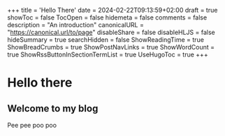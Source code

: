 +++
title = 'Hello There'
date = 2024-02-22T09:13:59+02:00
draft = true
showToc = false
TocOpen = false
hidemeta = false
comments = false
description = "An introduction"
canonicalURL = "https://canonical.url/to/page"
disableShare = false
disableHLJS = false
hideSummary = true
searchHidden = false
ShowReadingTime = true
ShowBreadCrumbs = true
ShowPostNavLinks = true
ShowWordCount = true
ShowRssButtonInSectionTermList = true
UseHugoToc = true 
+++

# Hello there

## Welcome to my blog

Pee pee poo poo